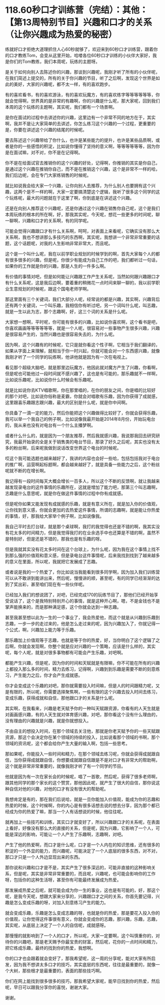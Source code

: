 # 118.60秒口才训练营（完结）：其他：【第13周特别节目】兴趣和口才的关系（让你兴趣成为热爱的秘密）

练就好口才拒绝大道理抓住人心60秒就够了，欢迎来到60秒口才训练营，跟着你的口才教练Tom，会变从这里开始，哈喽各位60秒口才训练的小伙伴大家好，我是你们的Tom教练，我们本周呢，玩练的主题呀。

是关于如何向别人去陈述你的兴趣，那谈到兴趣呢，我刚才听了所有的小伙伴呢，在我们简述上提交的，所有的关于你兴趣的节目，听了之后啊，发现这个世界是如此的美好，大家的兴趣呢，都不太一样，有的喜欢跑步。

有的喜欢看书，有的喜欢游泳，有的喜欢玩魔方，有的喜欢练字等等等等等等，你就会觉得啊，世界真的是非常的有趣啊，你的兴趣是什么呢，那大家呢，回到我们本周的这个玩练的主题啊，其实呢，我们都有一个场景啊。

是你在面试的过程中去讲述你的兴趣，这里边有一个非常不同的地方在于，其实啊，我并不是让大家简单的去讲述，你怎么练习这个兴趣的一个过程，更重要的是，你要在讲述这个兴趣的结尾的时候呢。

要去陈述这个兴趣带给了你什么，也许是某些能力的提升，也许是某些品质啊，或者是你的一些感悟的积淀，比如说你懂得了坚持的意义啊，等等等等等等，因为你是在面试嘛，对不对，你不是在记得啊。

你不是在给面试官去推销你的这个兴趣的好处，记得啊，你推销的其实是你自己，是通过这个兴趣在推销你自己，而不是在推销这个兴趣，这个是非常不一样的哈，我们后边呢，会在专门大家练销售的时候呢。

就比如说我会给大家一个兴趣，让你向别人去推荐，为什么别人也要拥有这个兴趣，这两个是不一样的啊，大家一定要搞清楚这个逻辑，我听了很多这个同学的这个玩练呢，最大的问题就在于这里了啊，你到底是在讲述这个兴趣。

还是在向别人推荐这个兴趣呢，还是你通过这个兴趣在销售你自己呢，这个是我们本周玩练的根本的所在啊，好，那我其实呢，今天呢，想花一些更多的时间呢，聊一聊啊，兴趣和口才的关系啊，有的同学呢。

可能会觉得兴趣跟口才有什么关系啊，呵呵，对表面上来看呢，它确实没有那么大关系啊，我也不想讲那么多技巧的东西啊，其实呢，我想讲一个非常非常重要的话题，这个话题呢，对我的人生影响非常非常大，而且呢。

这个是一个叫什么呢，我在以前学职业规划的时候学到的啊，首先大家每个人的都有很多很多的兴趣，但是呢，你很少有能成为自己工作的吧，我们都听过一句话，如果你的工作就是你的兴趣，那是人生的一件多么啊。

有价值的事情对吧，但是如何能让兴趣跟工作产生关系呢，当然如何跟兴趣跟口才有什么关系呢，这是我后边啊，要着重的稍微花一点时间来聊一聊的，我以前学职业生意规划的时候呢，跟这个国电老师学啊。

那这里面有三个关键词，我们大部分人呢，经常说的都是兴趣，其实啊，兴趣背后还有两个关键词，一个叫乐趣，我相信你有听过吧，另一个词叫什么呢，叫志趣，就是一生以此为志，那个志趣啊，好，这三个词的关系是什么呢。

大家想一想啊，平时呢，你可能有很多的兴趣，比如说你喜欢啊，这个看书是吧，你喜欢画画等等等等等等，就是一个人呢，很容易对一些事物产生很多兴趣，兴趣是很容易产生的，当然兴趣也是很容易失去的，为什么呢。

因为啊，这个兴趣有的时候呢，它只是就你看这个性子啊，它相当于我们翻译的，如果从字面上来理解，就相当于你一时兴起，你就可能会对一个东西感兴趣，就像我刚才听了一个同学的玩练啊，他讲他就是因为有一次在电视上。

看见那个超级大脑吧，就是那里边玩魔方，他因此就对魔方产生了兴趣，你看啊，但是呢也可能他过一段时间就不感兴趣了，这也是有可能的，那乐趣就不一样啊，比如说乐趣呢，比如说你什么时候会有乐趣呢。

就是比如说你去KTV唱歌啊，你在那里唱的，在你的朋友之间，你是唱的比较好的那个对吧，比如说你俗称是麦霸，你就会对唱歌有乐趣，因为你获得了成就感，这里跟喜乐趣跟志跟兴趣，最大的区别是什么呢，就是你中间啊。

你具备了一滴一定的能力，然后你能把这个兴趣做得比较好了，你就会获得乐趣，我可以举一个我自己的例子啊，比如说像我最开始是2014年8月份，开始玩电台的，我从来也没有对电台有一个什么主播梦啊。

或者什么什么的，就是因为一个朋友推荐，然后我就感兴趣，我说那我回去研究研究，我最开始录的全是关于销售类的电台节目，那录了好久之后呢，其实也没有太多的粉丝啊，后来呢我做到说话改变世界这个电台的时候呢。

哎这个我可能选题也越来越好了，我讲的内容也会好一些哈，包括包括我对于电台的推广啊，运营啊起标题啊，都会越来越好了，就是具备一些能力之后，这个粉丝呢就不断的在增长啊。

我记得有一段时间每天大概会增长一百多人，所以这个不断的反馈啊，就让我越来越发现录电台的这件事情的乐趣所在，这就是增加了能力吧，那第三个叫志趣啊，志趣是什么意思呢，就是你在做这件事情的过程中你有成就感。

但是呢你如果又能发现有成就感的乐趣，就是有意义所在，就是加入你的价值观，让你找到意义感，你就会更加的去热爱这件事情，所谓的志趣啊，就是能让你热爱的事情，好，那我给大家举个例子啊，比如说像我。

我自己平时去打台球，就是那个桌球啊，我打的我觉得也还是不错的啊，我其实没有花太多的时间精力，但是我觉得我打的在业余选手中也还算是不错的啊，虽然不是特别好，但是还是不错的，那我也是有乐趣的呀。

但是我就其实没有花太多时间在这个台球上，为什么呢，因为我在这个事情上找不到那么强的价值观和意义感，但是录电台这件事情呢，后来我找到找到了越来越多的意义在里面，所以呢，我就把它发展成了志趣。

或者说是我的一个热爱了，你比如说当我能看到很多同学啊，因为加入我们训练营可以从不敢讲到能讲出来，然后呢，慢慢讲的顺，甚至呢，有的同学已经渐渐的达到了奖出彩，甚至咱们现在有一些伙伴呢。

已经加入我们的想说团了，对吧，已经完成170的玩练节目了，那他们已经开始享受说话了，这个是我特别特别开心的事情，就是这种开心啊，嗯，不是金钱也不是掌声能换来的，而是那种满足感，这个你就会达到一种志趣。

甚至我甚至想以此为一生的一个事业了，我会热爱他，而这个就是从兴趣到乐趣到志趣，一步一步的走过来的，他是怎么走过来的呢，因为兴趣加入了，你就记得一个公式，啊，兴趣加上能力等于乐趣。

那乐趣加上价值观等于志趣，也就是等于你的热爱，好，当你明白了这个逻辑了之后啊，你就会发现啊，你整个就是应对兴趣的一个策略，应该是什么样的，其实呢，每个人呢，就是对很多事物都有可能会产生乐趣，对吧啊。

都能产生兴趣，但是呢，因为你的时间和天赋就是有限嘛，你不可能在所有的兴趣上都投入那么多的时间，精力去练习，记得啊，兴趣到到乐趣是需要不断的刻意练习，产生能力之后，你才会产生成就感。

你才会变成这个乐趣的对吧，那你就需要投入时间嘛，但是人的时间跟精力呢，又是有限的，所以呢，你需要选择聚焦啊，一些有限的这个兴趣去投入时间去练习，变成乐趣，获得成就和自信，那他跟口才的关系是什么呢。

其实啊，在我看来，兴趣是老天赋予你的一种叫天赋跟资源，你看有的人天生就是对画画感兴趣，有的人天生就对体育感兴趣，对吧，那你看这个没有什么理由的，没有理由的兴趣就是兴趣，就是你就想投入。

不由自主的想投入时间，在那个领域去关注他，那就是你老天赋予你的一些天赋跟资源，那这个会决定你在某个领域的持续的投入，比如说看那个领域的书啊，那个领域的资讯呢，这个都会给你产生大量的输入啊，包括一些思考。

那如果呢，你能投入一些时间和精力，在那个领域去练习呢，你就会获得成就跟自信，当你获得成就跟自信，你想要成就跟自信跟是不是对口才有非常大的帮助啊，这个就是非常非常重要的，就像我刚才听了有一个同学的节目。

他就是因为有一次在家长会的时候呢，唱了一首歌，然后呢，获得了很多老师啊，跟其他同学的那个家长的这个赞赏，那他因此呢，就产生了很大的自信，那你说这种自信对他的兴趣，对他的口才有没有很大的帮助呢。

我想肯定是有的，那在我们后说哈，就是一旦你能加入价值观，能成为你的志趣和热爱的时候，这个时候啊，你的内心是有很多话想去说的想去分享，因为那个都已经成为你的热爱了嘛，那当一个人有话想说的时候，他往往呢。

就再加上一些技巧和训练，其实口才就变好了，所以兴趣跟口才的关系呢，在表面上看好，好像没有那么大的直接的关系，但是呢，因为兴趣，它影响了一个人，可能是深远的影响，可能让一个人产生了乐趣啊，志趣啊，对吧。

产生了他的热爱啊，而口才是什么呢，口才是一个人内在的知识思维，还有很多的积淀的一个外显的能力，而兴趣呢，可能决定了一个人底层的很多东西，对不对，那口才只是一个人外边显现出来的东西。

那你说和兴趣和口才是不是，其实产生了很多深远的，可能非直接的这种影响关系，但是呢，其实是非常非常重要的，而且呢，兴趣呢，也可能会影响你的工作呀，包括你的这种生活呀，甚至你有可能最终发展成为热爱。

那发展成热爱之后呢，就可能会成为你一生的事业，这也是有可能的，好，那这个呢，是我今天呢，想跟大家来分享的，兴趣跟口才之间的关系，你首先要记得，兴趣是怎么变成乐趣的呀，对加入刻意练习产生的能力。

就会变成乐趣，乐趣是怎么变成志趣的呀，也就是你的热爱，那是要花入投入你的价值观，让你觉得这件事很有意义，你就会变成你的志趣，那兴趣，乐趣，志趣，其实呢，从底层上决定了一个人的自信呢，成就感呀。

那慢慢的就影响到了一个人的口才，所以呢，大家一定要啊，这个叫慎重你的，对待你的兴趣吧，那是老天赐予你最宝贵的财富，然后呢，花你的一点时间和精力，把它练成乐趣，最终的找到你的热爱，我想啊。

你的口才也会跟着就会变好了，那我希望呢，这一周的分享呢，能对大家有所启发，因为我不想讲太多口才的技巧，其实底层的东西呢，往往是最重要的，就像一个大树，那些根才是最重要的，表面的那些技巧啊。

你们在网上能找到很多很多的技巧，那我希望大家呢，能早日找到你的热爱，然后呢，早日可以跟我分享你的喜悦，谢谢大家。

谢谢。